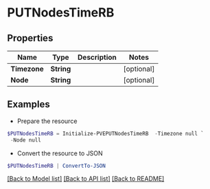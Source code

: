# PUTNodesTimeRB
## Properties

Name | Type | Description | Notes
------------ | ------------- | ------------- | -------------
**Timezone** | **String** |  | [optional] 
**Node** | **String** |  | [optional] 

## Examples

- Prepare the resource
```powershell
$PUTNodesTimeRB = Initialize-PVEPUTNodesTimeRB  -Timezone null `
 -Node null
```

- Convert the resource to JSON
```powershell
$PUTNodesTimeRB | ConvertTo-JSON
```

[[Back to Model list]](../README.md#documentation-for-models) [[Back to API list]](../README.md#documentation-for-api-endpoints) [[Back to README]](../README.md)

